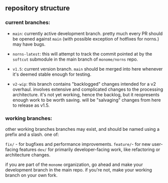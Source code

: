 ## repository structure

### current branches:

- `main`: currently active development branch. pretty much every PR should be opened against `main` (with possible exception of hotfixes for norns.) may have bugs. 

- `norns-latest`: this will attempt to track the commit pointed at by the `softcut` submodule in the main branch of `monome/norns` repo.

- `v1.5`: current version branch. `main` should be merged into here whenever it's deemed stable enough for testing.

- `v2-wip`: this branch contains "backlogged" changes intended for a v2 overhaul. involves extensive and complicated changes to the processing architecture. it's not yet working, hence the backlog, but it reopresents enough work to be worth saving. will be "salvaging" changes from here to release as v1.5.

###  working branches:

other working branches branches may exist, and should be named using a prefix and a slash. one of:

`fix/` - for bugfixes and performance improvements. 
`feature/`- for new user-facing features
`dev/` for primarily developer-facing work, like refactoring or architecture changes.

if you are part of the `monome` organization, go ahead and make your development branch in the main repo.
if you're not, make your working branch on your own fork.

